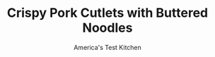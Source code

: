 ---
layout: ../../layouts/MarkdownPostLayout.astro
title: Crispy Pork Cutlets with Buttered Noodles
author: America's Test Kitchen
pubDate: 2023-03-15
description: "Homemade bread crumbs, Dijon mustard, and fresh parsley liven up this classic dinner combination."
image_url: https://res.cloudinary.com/hksqkdlah/image/upload/ar_1:1,c_fill,dpr_2.0,f_auto,fl_lossy.progressive.strip_profile,g_faces:auto,q_auto:low,w_344/6404_dj08-sfs-4c-pork-cutlets-001-279755
tags: ["Main Courses","Pork","Weeknight","Cookbook Collection","30-Minute Suppers"]
calories: 3886
protein: 50
carbohydrates: 58
fats: 
fiber: 3
ingredients: ["5 slices, hearty white sandwich bread, torn into pieces","1/2 cup, all-purpose flour","2 , large eggs","2 tablespoons, Dijon mustard","8 , boneless pork cutlets (3-4 ounces each), about 1/4 inch thick",", Salt and pepper","1/2 cup, vegetable oil","6 ounces, egg noodles (about 4 cups)","4 tablespoons, unsalted butter, cut into pieces","1/2 cup, chopped fresh parsley leaves"]
serves: 4
time: "30 minutes"
instructions: ["Bring 4 quarts water to boil in large pot. Adjust oven rack to middle position and heat oven to 200 degrees. Pulse bread in food processor until coarsely ground; transfer to shallow dish. Place flour in second shallow dish. Beat eggs with mustard in third shallow dish. Pat pork dry and season with salt and pepper. One at a time, coat cutlets lightly with flour, dip in egg mixture, and then dredge in bread crumbs, pressing to adhere.","Heat 1/4 cup oil in large nonstick skillet over medium-high heat until just smoking. Fry half of cutlets until deep golden and crisp, about 3 minutes per side. Drain on paper towel-lined plate and transfer to oven to keep warm. Wipe out skillet and repeat with remaining oil and cutlets.","Meanwhile, add 1 tablespoon salt and noodles to boiling water and cook until al dente. Reserve 1/4 cup cooking water, drain pasta, and return to pot. Add butter, parsley, and reserved pasta water to pot and toss until butter is melted. Transfer noodles to serving platter and top with cutlets. Serve."]
nutrition: ["876 mg Potassium","589 mg Phosphorus","113 mg Calcium","5 mg Iron","94 mg Magnesium","864 mg Sodium","4 mg Zinc","59 g Fat","15 mg Niacin (B3)","28 g Monounsaturated","7 g Polyunsaturated","1 mg Thiamin (B1)","10 mg Vitamin C","1 µg Vitamin D","262 mg Cholesterol","13 g Saturated","3 g Fiber","107 µg Folic acid","63 µg Folate (food)","3 g Sugars","128 µg Vitamin K","169 g Water","58 g Carbs","246 µg Folate equivalent (total)","50 g Protein","7 mg Vitamin E","1 µg Vitamin B12","1 mg Vitamin B6","179 µg Vitamin A","971 kcal Energy","3886 calories"]
notes: ""
---